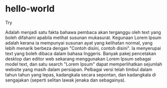 # hello-world
Try

Adalah menjadi satu fakta bahawa pembaca akan terganggu oleh text yang boleh difahami apabila melihat susunan mukasurat. 
Kegunaan Lorem Ipsum adalah kerana ia mempunyai susunan ayat yang kelihatan normal, yang lebih menarik berbeza dengan "Contoh disini, contoh disini". Ia menyerupai text yang boleh dibaca dalam bahasa Inggeris. 
Banyak pakej pencetakan desktop dan editor web sekarang menggunakan Lorem Ipsum sebagai model text, dan satu search "Lorem Ipsum" dapat memperlihatkan sejumlah website yang masih dalam persiapan. 
Pelbagai versi telah timbul dalam tahun tahun yang lepas, kadangkala secara sepontan, dan kadangkala di sengajakan (seperti selitan lawak jenaka dan sebagainya).
